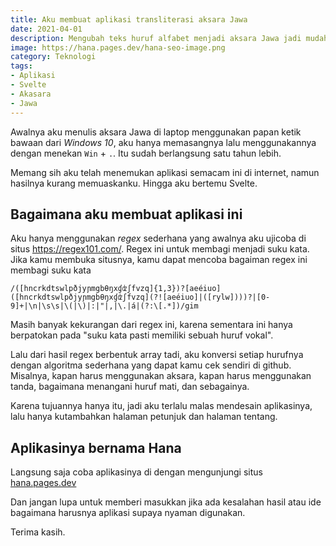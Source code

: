 ```yaml
---
title: Aku membuat aplikasi transliterasi aksara Jawa
date: 2021-04-01
description: Mengubah teks huruf alfabet menjadi aksara Jawa jadi mudah.
image: https://hana.pages.dev/hana-seo-image.png
category: Teknologi
tags:
- Aplikasi
- Svelte
- Akasara
- Jawa
---
```


Awalnya aku menulis aksara Jawa di laptop menggunakan papan ketik bawaan dari *Windows 10*, aku hanya memasangnya lalu menggunakannya dengan menekan `Win` + `.`. Itu sudah berlangsung satu tahun lebih.

Memang sih aku telah menemukan aplikasi semacam ini di internet, namun hasilnya kurang memuaskanku. Hingga aku bertemu Svelte.

## Bagaimana aku membuat aplikasi ini

Aku hanya menggunakan *regex* sederhana yang awalnya aku ujicoba di situs https://regex101.com/. Regex ini untuk membagi menjadi suku kata. Jika kamu membuka situsnya, kamu dapat mencoba bagaiman regex ini membagi suku kata

```text
/([hncrkdtswlpðjyɲmgbθŋxɠʣʃfvzq]{1,3})?[aeéiuo]([hncrkdtswlpðjyɲmgbθŋxɠʣʃfvzq](?![aeéiuo]|([rylw])))?|[0-9]+|\n|\s\s|\(|\)|:|"|,|\.|á|(?:\[.*])/gim
```

Masih banyak kekurangan dari regex ini, karena sementara ini hanya berpatokan pada "suku kata pasti memiliki sebuah huruf vokal".

Lalu dari hasil regex berbentuk array tadi, aku konversi setiap hurufnya dengan algoritma sederhana yang dapat kamu cek sendiri di github. Misalnya, kapan harus menggunakan aksara, kapan harus menggunakan tanda, bagaimana menangani huruf mati, dan sebagainya.

Karena tujuannya hanya itu, jadi aku terlalu malas mendesain aplikasinya, lalu hanya kutambahkan halaman petunjuk dan halaman tentang.

## Aplikasinya bernama **Hana**

Langsung saja coba aplikasinya di dengan mengunjungi situs [hana.pages.dev](https://hana.pages.dev/) 

Dan jangan lupa untuk memberi masukkan jika ada kesalahan hasil atau ide bagaimana harusnya aplikasi supaya nyaman digunakan.

Terima kasih.